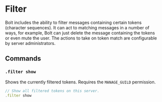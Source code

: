 # Filter
Bolt includes the ability to filter messages containing certain tokens (character sequences).
It can act to matching messages in a number of ways, for example, Bolt can just delete the message containing the tokens or even mute the user.
The actions to take on token match are configurable by server administrators.

## Commands
### `.filter show`
Shows the currently filtered tokens.
Requires the `MANAGE_GUILD` permission.
```js
// Show all filtered tokens on this server.
.filter show
```
